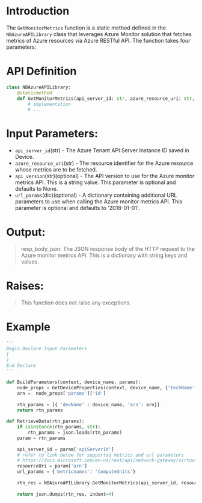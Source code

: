 # Introduction

The `GetMonitorMetrics` function is a static method defined in the `NBAzureAPILibrary` class that leverages Azure Monitor solution that fetches metrics of Azure resources via Azure RESTful API. The function takes four parameters:

# API Definition
```python
class NBAzureAPILibrary:
    @staticmethod
    def GetMonitorMetrics(api_server_id: str, azure_resource_uri: str, api_version: str, url_params: Dict[str, str]) -> Dict[str, Any]:
        # implementation
        # ...
 ```

# Input Parameters:
 - `api_server_id`(str) - The Azure Tenant API Server Instance ID saved in Device.
 - `azure_resource_uri`(str) - The resource identifier for the Azure resource whose metrics are to be fetched.
 - `api_version`(str)(optional) - The API version to use for the Azure monitor metrics API. This is a string value. This parameter is optional and defaults to None.
 - `url_params`(dic)(optional) - A dictionary containing additional URL parameters to use when calling the Azure monitor metrics API. This parameter is optional and defaults to '2018-01-01'.

# Output:
> resp_body_json: The JSON response body of the HTTP request to the Azure monitor metrics API. This is a dictionary with string keys and values.

# Raises:
> This function does not raise any exceptions.

# Example

```python
'''
Begin Declare Input Parameters
[
]
End Declare
'''
  
def BuildParameters(context, device_name, params):
    node_props = GetDeviceProperties(context, device_name, {'techName': 'Microsoft Azure', 'paramType': 'SDN', 'params' : ['id', 'vNetId']})
    arn =  node_props['params']['id']
  
    rtn_params = [{ 'devName' : device_name, 'arn': arn}]
    return rtn_params
      
def RetrieveData(rtn_params):
    if isinstance(rtn_params, str):
        rtn_params = json.loads(rtn_params)
    param = rtn_params
  
    api_server_id = param['apiServerId']
    # refer to link below for supported metrics and url parameters
    # https://docs.microsoft.com/en-us/rest/api/network-gateway/virtualnetworkgateways/get#code-try-0
    resourceUri = param['arn']
    url_params = {'metricnames': 'ComputeUnits'}
    
    rtn_res = NBAzureAPILibrary.GetMonitorMetrics(api_server_id, resourceUri, url_params)  # call Azure Insight Monitoring Service to get Metrics data
  
    return json.dumps(rtn_res, indent=4)
 ```

